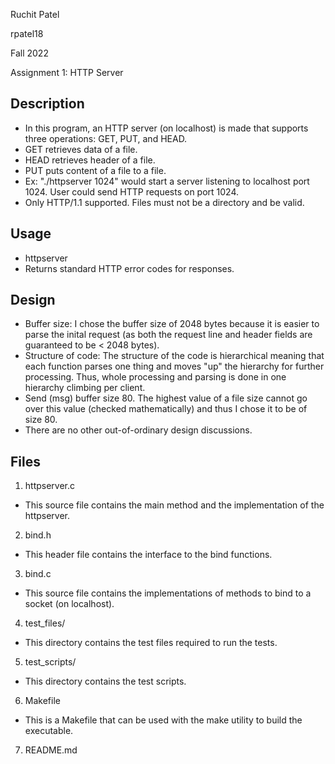 Ruchit Patel

rpatel18

Fall 2022

Assignment 1: HTTP Server

## Description
- In this program, an HTTP server (on localhost) is made that supports three operations: GET, PUT, and HEAD.
- GET retrieves data of a file.
- HEAD retrieves header of a file.
- PUT puts content of a file to a file.
- Ex: "./httpserver 1024" would start a server listening to localhost port 1024. User could send HTTP requests on port 1024.
- Only HTTP/1.1 supported. Files must not be a directory and be valid.

## Usage
- httpserver <port>
- Returns standard HTTP error codes for responses.

## Design
- Buffer size: I chose the buffer size of 2048 bytes because it is easier to parse
  the inital request (as both the request line and header fields are guaranteed to 
  be < 2048 bytes).
- Structure of code: The structure of the code is hierarchical meaning that each function 
  parses one thing and moves "up" the hierarchy for further processing. Thus, whole
  processing and parsing is done in one hierarchy climbing per client.
- Send (msg) buffer size 80. The highest value of a file size cannot go over 
  this value (checked mathematically) and thus I chose it to be of size 80.
- There are no other out-of-ordinary design discussions.

## Files
1. httpserver.c
- This source file contains the main method and the implementation of the httpserver.

2. bind.h
- This header file contains the interface to the bind functions.

3. bind.c
- This source file contains the implementations of methods to bind to a socket (on localhost).

4. test_files/
- This directory contains the test files required to run the tests.

5. test_scripts/
- This directory contains the test scripts.

6. Makefile
- This is a Makefile that can be used with the make utility to build the executable.

7. README.md 